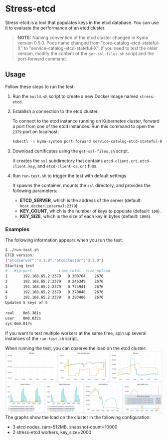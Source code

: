 # Stress-etcd

Stress-etcd is a tool that populates keys in the etcd database. You can use it
to evaluate the performance of an etcd cluster.

>**NOTE:** Naming convention of the etcd cluster changed in Kyma version 0.5.0.
Pods name changed from "core-catalog-etcd-stateful-X" to "service-catalog-etcd-stateful-X". If you need
to test the older version, modify the content of the `get-ssl-files.sh` script and the port-forward command.

## Usage

Follow these steps to run the test:
1. Run the `build.sh` script to create a new Docker image named `stress-etcd`.

2. Establish a connection to the etcd cluster.
   
   To connect to the etcd instance running on Kubernetes cluster, forward a port from 
   one of the etcd instances. Run this command to open the `2379` port on localhost:    
   ```bash
   kubectl -n kyma-system port-forward service-catalog-etcd-stateful-0 2379:2379
   ```
3. Download certificates using the `get-ssl-files.sh` script.

   It creates the `ssl` subdirectory that contains `etcd-client.crt`, `etcd-client.key`, and `etcd-client-ca.crt` files. 

4. Run `run-test.sh` to trigger the test with default settings. 
   
   It spawns the container, mounts the `ssl` directory, and provides the following parameters:
   * **ETCD_SERVER**, which is the address of the server (default: `host.docker.internal:2379`).
   * **KEY_COUNT**, which is the number of keys to populate (default: `100`).
   * **KEY_SIZE**, which is the size of each key in bytes (default: `1000`).

### Examples

The following information appears when you run the test:

```bash
$ ./run-test.sh
ETCD version:
{"etcdserver":"3.3.9","etcdcluster":"3.3.0"}
Starting test
#	#ip:port        	time_total	size_upload
1       192.168.65.2:2379	0.300764	2676
2       192.168.65.2:2379	0.246349	2676
3       192.168.65.2:2379	0.774941	2676
4       192.168.65.2:2379	0.370848	2676
5       192.168.65.2:2379	0.293486	2676
Updated 5 keys of 5

real	0m5.381s
user	0m0.032s
sys	0m0.017s
``` 

If you want to test multiple workers at the same time, 
spin up several instances of the `run-test.sh` script.

When running the test, you can observe the load on the etcd cluster:
![](docs/assets/example-test-results.png)
The graphs show the load on the cluster in the following configuration:
- 3 etcd nodes, ram=512MB, snapshot-count=10000
- 2 stress-etcd workers, key_size=2000


